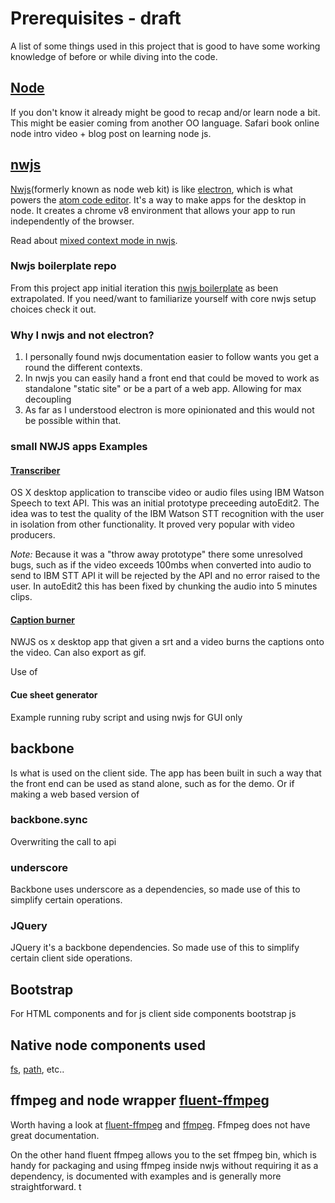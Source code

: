 # Prerequisites - draft

A list of some things used in this project that is good to have some working knowledge of before or while diving into the code.

## [Node][node] 
If you don't know it already might be good to recap and/or learn node a bit.
This might be easier coming from another OO language.
Safari book online node intro video + blog post on learning node js.

## [nwjs][nwjs] 
[Nwjs][nwjs](formerly known as node web kit) is like [electron][electron], which is what powers the [atom code editor][atom].
It's a way to make apps for the desktop in node. It creates a chrome v8 environment that allows your app to run independently of the browser.

Read about [mixed context mode in nwjs][nwjscontexts].

### Nwjs boilerplate repo 
From this project app initial iteration this [nwjs boilerplate][nwjsboilerplate] as been extrapolated.
If you need/want to familiarize  yourself with core nwjs setup choices check it out. 

### Why I nwjs and not electron?
1. I personally found nwjs documentation easier to follow wants you get a round the different contexts.
2. In nwjs you can easily hand a front end that could be moved to work as standalone "static site" or be a part of a web app. Allowing for max decoupling 
3. As far as I  understood electron is more opinionated and this would not be possible within that.

### small NWJS apps Examples

#### [Transcriber][transcriber]
OS X desktop application to transcibe video or audio files using IBM Watson Speech to text API. This was an initial prototype preceeding autoEdit2. The idea was to test the quality of the IBM Watson STT recognition with the user in isolation from other functionality. It proved very popular with video producers.     

*Note:* Because it was a "throw away prototype" there some unresolved bugs, such as if the video exceeds 100mbs when converted into audio to send to IBM STT API it will be rejected by the API and no error raised to the user. 
In autoEdit2 this has been fixed by chunking the audio into 5 minutes clips.


#### [Caption burner][captions_burner] 
NWJS os x desktop app that given a srt and a video burns the captions onto the video. Can also export as gif.

Use of 


#### Cue sheet generator 
Example running ruby script and using nwjs for GUI only 


## backbone 
Is what is used on the client side.
The app has been built in such a way that the front end can be used as stand alone, such as for the demo. Or if making a web based version of 

### backbone.sync 
Overwriting the call to api

### underscore 
Backbone uses underscore as a dependencies, so made use of this to simplify certain operations. 

### JQuery
JQuery it's a backbone dependencies. So made use of this to simplify certain client side operations. 


## Bootstrap 
For HTML components and for js client side components bootstrap js 

## Native node components used

[fs](https://nodejs.org/api/fs.html), [path](https://nodejs.org/api/path.html), etc..

## ffmpeg and node wrapper [fluent-ffmpeg][fluent_ffmpeg]

Worth having a look at [fluent-ffmpeg][fluent_ffmpeg] and [ffmpeg][ffmpeg]. 
Ffmpeg does not have great documentation. 

<!-- I've put togethere a tutorial with some of the basic ffmpeg comands. 
[][link to ffmpeg tutorial, draft in notes folder] -->

On the other hand fluent ffmpeg allows you to the set ffmpeg bin, which is handy for packaging and using ffmpeg inside nwjs without requiring it as a dependency, is documented with examples and is generally more straightforward. t


[node]:https://nodejs.org/en/about/
[nwjs]:http://docs.nwjs.io/en/latest/For%20Users/Getting%20Started/
[electron]:http://electron.atom.io/
[atom]:https://atom.io/
[nwjscontexts]:http://docs.nwjs.io/en/latest/For%20Users/Advanced/JavaScript%20Contexts%20in%20NW.js/
[nwjsboilerplate]:https://github.com/pietrop/nwjs_boilerplate
[transcriber]:https://voxmedia.github.io/Transcriber/
[captions_burner]:https://voxmedia.github.io/captions_burner/
[fluent_ffmpeg]: https://github.com/fluent-ffmpeg/node-fluent-ffmpeg
[ffmpeg]:https://www.ffmpeg.org/